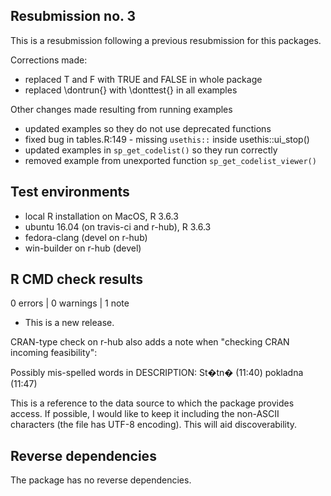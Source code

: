 ## Resubmission no. 3

This is a resubmission following a previous resubmission for this packages.

Corrections made:

- replaced T and F with TRUE and FALSE in whole package
- replaced \dontrun{} with \donttest{} in all examples

Other changes made resulting from running examples

- updated examples so they do not use deprecated functions
- fixed bug in tables.R:149 - missing `usethis::` inside usethis::ui_stop()
- updated examples in `sp_get_codelist()` so they run correctly
- removed example from unexported function `sp_get_codelist_viewer()`

## Test environments

* local R installation on MacOS, R 3.6.3
* ubuntu 16.04 (on travis-ci and r-hub), R 3.6.3
* fedora-clang (devel on r-hub)
* win-builder on r-hub (devel)

## R CMD check results

0 errors | 0 warnings | 1 note

* This is a new release.

CRAN-type check on r-hub also adds a note when "checking CRAN incoming feasibility":

Possibly mis-spelled words in DESCRIPTION:
     St�tn� (11:40)
     pokladna (11:47)
     
This is a reference to the data source to which the package provides access. If possible, I would like to keep it including the non-ASCII characters (the file has UTF-8 encoding). This will aid discoverability.

## Reverse dependencies

The package has no reverse dependencies.
